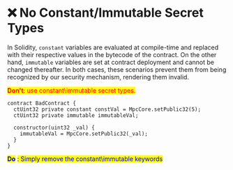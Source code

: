 # ❌ No Constant/Immutable Secret Types

In Solidity, `constant` variables are evaluated at compile-time and replaced with their respective values in the bytecode of the contract. On the other hand, `immutable` variables are set at contract deployment and cannot be changed thereafter. In both cases, these scenarios prevent them from being recognized by our security mechanism, rendering them invalid.

<mark style="color:red;">**Don't**</mark><mark style="color:red;">: use constant\immutable secret types.</mark>

```solidity
contract BadContract {
  ctUint32 private constant constVal = MpcCore.setPublic32(5);
  ctUint32 private immutable immutableVal;

  constructor(uint32 _val) {
    immutableVal = MpcCore.setPublic32(_val);
  }
}
```

<mark style="color:blue;">**Do**</mark> <mark style="color:blue;"></mark><mark style="color:blue;">: Simply remove the constant\immutable keywords</mark>
